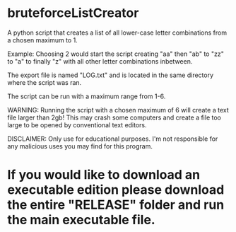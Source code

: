 # bruteforceListCreator
A python script that creates a list of all lower-case letter combinations from a chosen maximum to 1.

Example:
Choosing 2 would start the script creating "aa" then "ab" to "zz" to "a" to finally "z" with all other letter combinations inbetween.

The export file is named "LOG.txt" and is located in the same directory where the script was ran.

The script can be run with a maximum range from 1-6.

WARNING: Running the script with a chosen maximum of 6 will create a text file larger than 2gb! This may crash some computers and create a file too large to be opened by conventional text editors.

DISCLAIMER: Only use for educational purposes. I'm not responsible for any malicious uses you may find for this program.


# If you would like to download an executable edition please download the entire "RELEASE" folder and run the main executable file.
